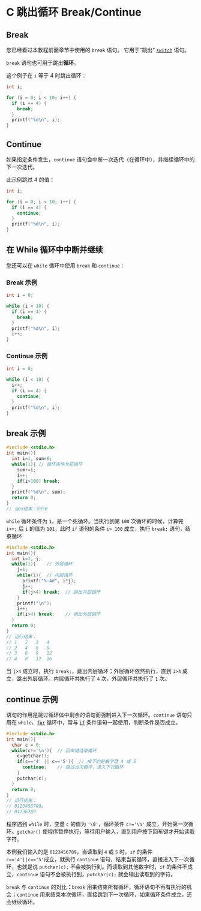 C 跳出循环 Break/Continue
===

## Break

您已经看过本教程前面章节中使用的 `break` 语句。 它用于“跳出” [`switch`](./c_switch.md) 语句。

`break` 语句也可用于跳出**循环**。

这个例子在 `i` 等于 4 时跳出循环：


```c
int i;

for (i = 0; i < 10; i++) {
  if (i == 4) {
    break;
  }
  printf("%d\n", i);
}
```

## Continue

如果指定条件发生，`continue` 语句会中断一次迭代（在循环中），并继续循环中的下一次迭代。

此示例跳过 4 的值：

```c
int i;

for (i = 0; i < 10; i++) {
  if (i == 4) {
    continue;
  }
  printf("%d\n", i);
}
```

## 在 While 循环中中断并继续

您还可以在 `while` 循环中使用 `break` 和 `continue`：

### Break 示例

```c
int i = 0;

while (i < 10) {
  if (i == 4) {
    break;
  }
  printf("%d\n", i);
  i++;
}
```

### Continue 示例

```c
int i = 0;

while (i < 10) {
  i++;
  if (i == 4) {
    continue;
  }
  printf("%d\n", i);
}
```


## break 示例

```c
#include <stdio.h>
int main(){
  int i=1, sum=0;
  while(1){ // 循环条件为死循环
    sum+=i;
    i++;
    if(i>100) break;
  }
  printf("%d\n", sum);
  return 0;
}
// 运行结果：5050
```

`while` 循环条件为 `1`，是一个死循环。当执行到第 `100` 次循环的时候，计算完 `i++;` 后 `i` 的值为 `101`，此时 `if` 语句的条件 `i> 100` 成立，执行 `break;` 语句，结束循环

```c
#include <stdio.h>
int main(){
  int i=1, j;
  while(1){    // 外层循环
    j=1;
    while(1){  // 内层循环
      printf("%-4d", i*j);
      j++;
      if(j>4) break;  // 跳出内层循环
    }
    printf("\n");
    i++;
    if(i>4) break;    // 跳出外层循环
  }
  return 0;
}
// 运行结果：
// 1   2   3   4
// 2   4   6   8
// 3   6   9   12
// 4   8   12  16
```

当 `j>4` 成立时，执行 `break;`，跳出内层循环；外层循环依然执行，直到 `i>4` 成立，跳出外层循环。内层循环共执行了 `4` 次，外层循环共执行了 `1` 次。

## continue 示例

语句的作用是跳过循环体中剩余的语句而强制进入下一次循环。`continue` 语句只用在 `while`、[`for`](c_for_loop.md) 循环中，常与 [`if`](./c_conditions.md) 条件语句一起使用，判断条件是否成立。

```c
#include <stdio.h>
int main(){
  char c = 0;
  while(c!='\n'){  // 回车键结束循环
    c=getchar();
    if(c=='4' || c=='5'){  // 按下的是数字键 4 或 5
      continue;    // 跳过当次循环，进入下次循环
    }
    putchar(c);
  }
  return 0;
}
// 运行结果：
// 0123456789↙
// 01236789
```

程序遇到 `while` 时，变量 `c` 的值为 `'\0'`，循环条件 `c!='\n'` 成立，开始第一次循环。`getchar()` 使程序暂停执行，等待用户输入，直到用户按下回车键才开始读取字符。

本例我们输入的是 `0123456789`，当读取到 `4` 或 `5` 时，`if` 的条件 `c=='4'||c=='5'`成立，就执行 `continue` 语句，结束当前循环，直接进入下一次循环，也就是说 `putchar(c);` 不会被执行到。而读取到其他数字时，`if` 的条件不成立，`continue` 语句不会被执行到，`putchar(c);` 就会输出读取到的字符。

`break` 与 `continue` 的对比：`break` 用来结束所有循环，循环语句不再有执行的机会；`continue` 用来结束本次循环，直接跳到下一次循环，如果循环条件成立，还会继续循环。
